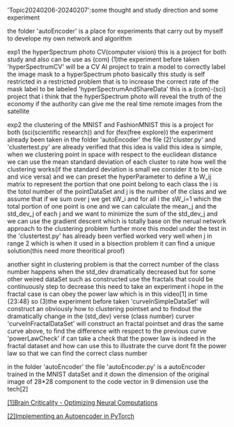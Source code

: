 'Topic20240206-20240207':some thought and study direction and some experiment

the folder
'autoEncoder' is a place for experiments that carry out by myself to develope my own network and algorithm

exp1 the hyperSpectrum photo CV(computer vision)
this is a project for both study and also can be use as (com)
(1)the experiment before taken
'hyperSpectrumCV' will be a CV AI project to train a model to correctly label the image mask to a hyperSpectrum photo
basically this study is self restricted in a restricted problem that is to increase the correct rate of the mask label to be labeled
'hyperSpectrumAndShareData' this is a (com)-(sci) project that i think that the hyperSpectrum photo will reveal the truth of the economy if the authority can give me the real time remote images from the satellite

exp2 the clustering of the MNIST and FashionMNIST
this is a project for both (sci(scientific research)) and for (fex(free explore))
the experiment already been taken
in the folder 'autoEncoder' the file
(2)'cluster.py' and 'clustertest.py' are already verified that this idea is valid
this idea is simple, when we clustering point in space with respect to the euclidean distance
we can use the mean standard deviation of each cluster to rate how well the clustering works(if the standard deviation is small we consider it to be nice and vice versa)
and we can preset the hyperParameter to define a W_ij matrix to represent the portion that one point belong to each class
the i is the totol number of the pointDataSet and j is the number of the class
and we assume that if we sum over j we get sW_i and for all i the sW_i=1 which the total portion of one point is one
and we can calculate the mean_j and the std_dev_j of each j
and we want to minimize the sum of the std_dev_j and we can use the gradient descent
which is totally base on the nerual network approach to the clustering problem
further more this model under the test in the 'clustertest.py' has already been verfied worked very well when j in range 2
which is when it used in a bisection problem it can find a unique solution(this need more theoritical proof)

another sight in clustering problem is that the correct number of the class number happens when the std_dev dramatically decreased
but for some other weired dataSet such as constructed use the fractals that could be continuously step to decrease this need to take an experiment
i hope in the fractal case is can obey the power law which is in this video[1] in time {23:48}
so 
(3)the experiment before taken
'curveInSimpleDataSet' will construct an obviously how to clustering pointset and to findout the dramatically change in the (std_dev) verse (class number) curver
'curveInFractalDataSet' will construct an fractal pointset and dras the same curve above, to find the difference with respect to the previous curve
'powerLawCheck' if can take a check that the power law is indeed in the fractal dataset and how can use this to illustrate the curve dont fit the power law so that we can find the correct class number



in the folder 'autoEncoder' the file
'autoEncoder.py' is a autoEncoder trained in the MNIST dataSet and it down the dimension of the original image of 28*28 component
to the code vector in 9 dimension use the tech[2]

[[1]Brain Criticality - Optimizing Neural Computations](https://www.youtube.com/watch?v=vwLb3XlPCB4&list=PLrbMfgZRtJQHFxOO0VurG5EEZUXU8-12h&index=431)

[[2]Implementing an Autoencoder in PyTorch](https://www.geeksforgeeks.org/implementing-an-autoencoder-in-pytorch/)



